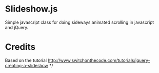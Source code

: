 Slideshow.js
============

Simple javascript class for doing sideways animated scrolling in javascript and jQuery.



Credits
=======
Based on the tutorial http://www.switchonthecode.com/tutorials/jquery-creating-a-slideshow */